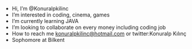 - Hi, I’m @Konuralpkilinc
- I’m interested in coding, cinema, games
- I’m currently learning JAVA
- I’m looking to collaborate on every money including coding job
- How to reach me konuralpkilinc@hotmail.com or twitter:Konuralp Kılınç
- Sophomore at Bilkent 
<!---
Konuralpkilinc/Konuralpkilinc is a ✨ special ✨ repository because its `README.md` (this file) appears on your GitHub profile.
You can click the Preview link to take a look at your changes.
--->
